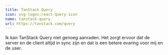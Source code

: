 ```yaml
---
title: TanStack Query
icon: svg-logos:react-query-icon
name: tanstack-query
url: https://tanstack.com/query
---
```


Ik kan TanStack Query niet genoeg aanraden. Het zorgt ervoor dat de server en de client altijd in sync zijn en dat is een betere evaring voor mij en de user.
